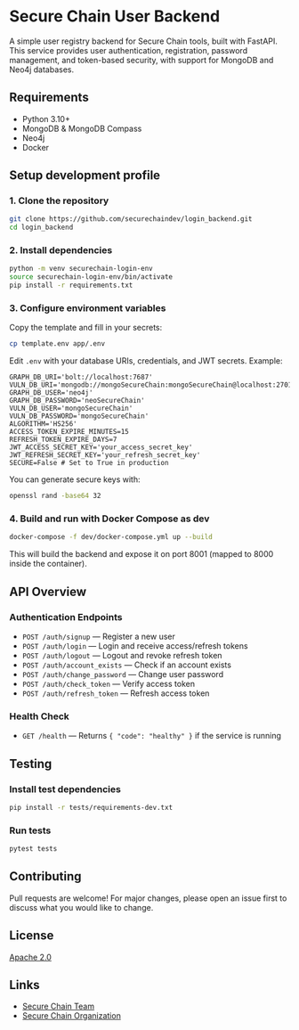 # Secure Chain User Backend

A simple user registry backend for Secure Chain tools, built with FastAPI. This service provides user authentication, registration, password management, and token-based security, with support for MongoDB and Neo4j databases.

## Requirements
- Python 3.10+
- MongoDB & MongoDB Compass
- Neo4j
- Docker

## Setup development profile

### 1. Clone the repository
```bash
git clone https://github.com/securechaindev/login_backend.git
cd login_backend
```

### 2. Install dependencies
```bash
python -m venv securechain-login-env
source securechain-login-env/bin/activate
pip install -r requirements.txt
```

### 3. Configure environment variables
Copy the template and fill in your secrets:
```bash
cp template.env app/.env
```
Edit `.env` with your database URIs, credentials, and JWT secrets. Example:
```
GRAPH_DB_URI='bolt://localhost:7687'
VULN_DB_URI='mongodb://mongoSecureChain:mongoSecureChain@localhost:27017/admin'
GRAPH_DB_USER='neo4j'
GRAPH_DB_PASSWORD='neoSecureChain'
VULN_DB_USER='mongoSecureChain'
VULN_DB_PASSWORD='mongoSecureChain'
ALGORITHM='HS256'
ACCESS_TOKEN_EXPIRE_MINUTES=15
REFRESH_TOKEN_EXPIRE_DAYS=7
JWT_ACCESS_SECRET_KEY='your_access_secret_key'
JWT_REFRESH_SECRET_KEY='your_refresh_secret_key'
SECURE=False # Set to True in production
```
You can generate secure keys with:
```bash
openssl rand -base64 32
```

### 4. Build and run with Docker Compose as dev
```bash
docker-compose -f dev/docker-compose.yml up --build
```
This will build the backend and expose it on port 8001 (mapped to 8000 inside the container).

## API Overview

### Authentication Endpoints
- `POST /auth/signup` — Register a new user
- `POST /auth/login` — Login and receive access/refresh tokens
- `POST /auth/logout` — Logout and revoke refresh token
- `POST /auth/account_exists` — Check if an account exists
- `POST /auth/change_password` — Change user password
- `POST /auth/check_token` — Verify access token
- `POST /auth/refresh_token` — Refresh access token

### Health Check
- `GET /health` — Returns `{ "code": "healthy" }` if the service is running

## Testing

### Install test dependencies
```bash
pip install -r tests/requirements-dev.txt
```

### Run tests
```bash
pytest tests
```

## Contributing
Pull requests are welcome! For major changes, please open an issue first to discuss what you would like to change.

## License
[Apache 2.0](https://www.apache.org/licenses/LICENSE-2.0)

## Links
- [Secure Chain Team](mailto:hi@securechain.dev)
- [Secure Chain Organization](https://github.com/securechaindev)